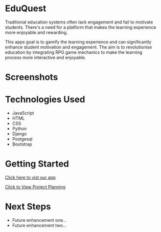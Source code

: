 # EduQuest

Traditional education systems often lack engagement and fail to motivate students. There's a need for a platform that makes the learning experience more enjoyable and rewarding.

This apps goal is to gamify the learning experience and can significantly enhance student motivation and engagement. The aim is to revolutionise education by integrating RPG game mechanics to make the learning process more interactive and enjoyable.

# Screenshots

# Technologies Used

- JavaScript
- HTML
- CSS
- Python
- Django
- Postgesql
- Bootstrap

# Getting Started

[Click here to vist our app](https://eduquest-team.fly.dev/)

[Click to View Project Planning](https://trello.com/b/ElLEECsK/project-3-eduquest)

# Next Steps

- Future enhancement one...
- Future enhancement two...
